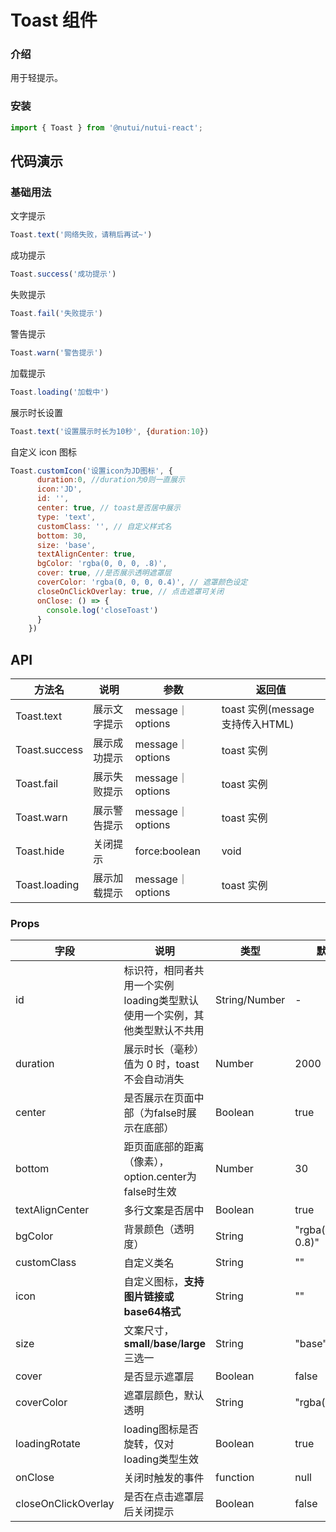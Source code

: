 # Toast 组件

### 介绍

用于轻提示。

### 安装

```javascript
import { Toast } from '@nutui/nutui-react';
```

## 代码演示

### 基础用法

文字提示

```javascript
Toast.text('网络失败，请稍后再试~')
```

成功提示

```javascript
Toast.success('成功提示')
```

失败提示

```javascript
Toast.fail('失败提示')
```

警告提示

```javascript
Toast.warn('警告提示')
```

加载提示

```javascript
Toast.loading('加载中')
```

展示时长设置

```javascript
Toast.text('设置展示时长为10秒', {duration:10})
```

自定义 icon 图标

```javascript
Toast.customIcon('设置icon为JD图标', {
      duration:0, //duration为0则一直展示
      icon:'JD',
      id: '',
      center: true, // toast是否居中展示
      type: 'text',
      customClass: '', // 自定义样式名
      bottom: 30,
      size: 'base', 
      textAlignCenter: true, 
      bgColor: 'rgba(0, 0, 0, .8)',
      cover: true, //是否展示透明遮罩层 
      coverColor: 'rgba(0, 0, 0, 0.4)', // 遮罩颜色设定
      closeOnClickOverlay: true, // 点击遮罩可关闭
      onClose: () => {
        console.log('closeToast')
      }
    })
```

## API

| 方法名        | 说明                       | 参数            | 返回值     |
| ---------- | ------------------------ | --------------- | ---------- |
| Toast.text                | 展示文字提示    |  message｜ options | toast 实例(message支持传入HTML) |
| Toast.success             | 展示成功提示       | message｜ options| toast 实例 |
| Toast.fail                | 展示失败提示     | message｜ options| toast 实例 |
| Toast.warn                | 展示警告提示        | message｜ options | toast 实例 |
| Toast.hide                | 关闭提示          | force:boolean   | void       |
| Toast.loading             | 展示加载提示       | message｜ options | toast 实例 |

### Props

| 字段                | 说明              | 类型          | 默认值                        |
| ------------------- | -------------- | ------------- | ----------------------------- |
| id                  | 标识符，相同者共用一个实例<br>loading类型默认使用一个实例，其他类型默认不共用 | String/Number | -                             |
| duration            | 展示时长（毫秒）<br>值为 0 时，toast 不会自动消失      | Number        | 2000                          |
| center              | 是否展示在页面中部（为false时展示在底部）                                     | Boolean       | true                          |
| bottom              | 距页面底部的距离（像素），option.center为false时生效                          | Number       | 30                          |
| textAlignCenter     | 多行文案是否居中                                                              | Boolean       | true                          |
| bgColor             | 背景颜色（透明度）                                                            | String        | "rgba(0, 0, 0, 0.8)"       |
| customClass         | 自定义类名                                            | String        | ""                            |
| icon                | 自定义图标，**支持图片链接或base64格式**              | String        | ""                            |
| size                | 文案尺寸，**small**/**base**/**large**三选一                                                  | String        | "base"                        |
| cover               | 是否显示遮罩层                                          | Boolean       | false |
| coverColor          | 遮罩层颜色，默认透明                                                          | String        | "rgba(0,0,0,0)"               |
| loadingRotate       | loading图标是否旋转，仅对loading类型生效                                      | Boolean       | true                          |
| onClose             | 关闭时触发的事件                                                              | function      | null                          |
| closeOnClickOverlay | 是否在点击遮罩层后关闭提示                                                    | Boolean       | false                         |

